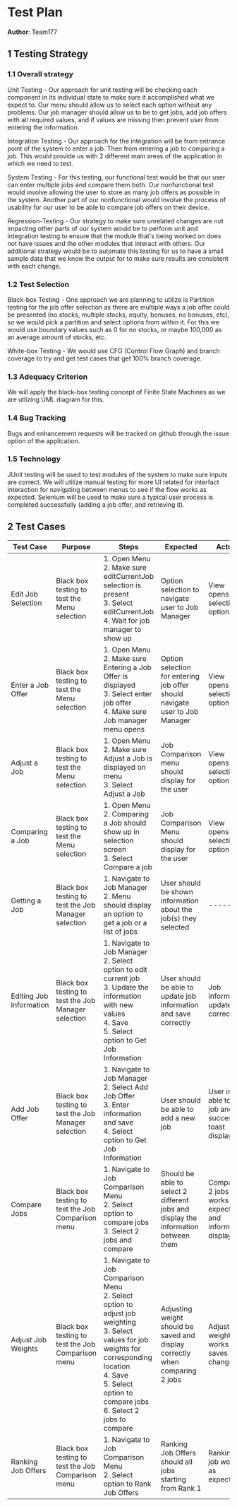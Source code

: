 # Test Plan

**Author**: Team177

## 1 Testing Strategy

### 1.1 Overall strategy


Unit Testing - Our approach for unit testing will be checking each component in its individual state to make sure it accomplished what we expect to.  Our menu should allow us to select each option without any problems.  Our job manager should allow us to be to get jobs, add job offers with all required values, and if values are missing then prevent user from entering the information.

Integration Testing - Our approach for the integration will be from entrance point of the system to enter a job.  Then from entering a job to comparing a job.  This would provide us with 2 different main areas of the application in which we need to test.

System Testing - For this testing, our functional test would be that our user can enter multiple jobs and compare them both.  Our nonfunctional test would involve allowing the user to store as many job offers as possible in the system.  Another part of our nonfunctional would involve the process of usability for our user to be able to compare job offers on their device.

Regression-Testing - Our strategy to make sure unrelated changes are not impacting other parts of our system would be to perform unit and integration testing to ensure that the module that's being worked on does not have issues and the other modules that interact with others.  Our additional strategy would be to automate this testing for us to have a small sample data that we know the output for to make sure results are consistent with each change.


### 1.2 Test Selection

Black-box Testing - One approach we are planning to utilize is Partition testing for the job offer selection as there are multiple ways a job offer could be presented (no stocks, multiple stocks, equity, bonuses, no bonuses, etc), so we would pick a partition and select options from within it.  For this we would use boundary values such as 0 for no stocks, or maybe 100,000 as an average amount of stocks, etc.

White-box Testing - We would use CFG (Control Flow Graph) and branch coverage to try and get test cases that get 100% branch coverage.


### 1.3 Adequacy Criterion

We will apply the black-box testing concept of Finite State Machines as we are utlizing UML diagram for this.


### 1.4 Bug Tracking

Bugs and enhancement requests will be tracked on github through the issue option of the application.


### 1.5 Technology


JUnit testing will be used to test modules of the system to make sure inputs are correct.  We will utilize manual testing for more UI related for interfact interaction for navigating between menus to see if the flow works as expected.  Selenium will be used to make sure a typical user process is completed successfully (adding a job offer, and retrieving it).

## 2 Test Cases


| 	Test Case	         |                        Purpose                       |	Steps	                                                                                                                                                                                                                                        | Expected                                                                           | Actual 				 		  	   | Pass/Fail | Optional 	     |
| 	----	                 | ----                                                 |	----                                                                                                                                                                                                                                            | ----                                                                               | ----   				 		  	   | ----      | ----     	     |
| 	Edit Job Selection	 | Black box testing to test the Menu selection         |	1. Open Menu <br /> 2. Make sure editCurrentJob selection is present <br /> 3. Select editCurrentJob <br /> 4. Wait for job manager to show up                                                                                                  | Option selection to navigate user to Job Manager                                   | View opens after selection option 		  	   | PASS      | ------   	     |
| 	Enter a Job Offer	 | Black box testing to test the Menu selection         |	1. Open Menu <br /> 2. Make sure Entering a Job Offer is displayed <br /> 3. Select enter job offer <br /> 4. Make sure Job manager menu opens	                                                                                                | Option selection for entering job offer should navigate user to Job Manager        | View opens after selection option 		  	   | PASS      | ------   	     |
| 	Adjust a Job	         | Black box testing to test the Menu selection         |	1. Open Menu <br /> 2. Make sure Adjust a Job is displayed on menu <br /> 3. Select Adjust a Job	                                                                                                                                        | Job Comparison menu should display for the user                                    | View opens after selection option 		  	   | PASS      | ------   	     |
| 	Comparing a Job	         | Black box testing to test the Menu selection         |	1. Open Menu <br /> 2. Comparing a Job should show up in selection screen <br /> 3. Select Compare a job	                                                                                                                                | Job Comparison Menu should display for the user                                    | View opens after selection option 		  	   | PASS      | ------   	     |
| 	Getting a Job	         | Black box testing to test the Job Manager selection  |	1. Navigate to Job Manager <br /> 2. Menu should display an option to get a job or a list of jobs	                                                                                                                                        | User should be shown information about the job(s) they selected                    | ------ 				 		  	   | ------    | Discussion needed   |
| 	Editing Job Information	 | Black box testing to test the Job Manager selection  |	1. Navigate to Job Manager <br /> 2. Select option to edit current job <br /> 3. Update the information with new values <br /> 4. Save <br /> 5. Select option to Get Job Information	                                                        | User should be able to update job information and save correctly                   | Job information updates correctly 		  	   | PASS      | ------   	     |
| 	Add Job Offer	         | Black box testing to test the Job Manager selection  |	1. Navigate to Job Manager <br /> 2. Select Add Job Offer <br /> 3. Enter information and save <br /> 4. Select option to Get Job Information	                                                                                                | User should be able to add a new job                                               | User is able to add job and success toast displays 	   | PASS      | ------   	     |
| 	Compare Jobs	         | Black box testing to test the Job Comparison menu    |	1. Navigate to Job Comparison Menu <br /> 2. Select option to compare jobs <br /> 3. Select 2 jobs and compare	                                                                                                                                | Should be able to select 2 different jobs and display the information between them | Comparing 2 jobs works as expected and information displays | PASS      | ------   	     |
| 	Adjust Job Weights	 | Black box testing to test the Job Comparison menu    |	1. Navigate to Job Comparison Menu <br /> 2. Select option to adjust job weighting <br /> 3. Select values for job weights for corresponding location <br /> 4. Save <br /> 5. Select option to compare jobs <br /> 6. Select 2 jobs to compare	| Adjusting weight should be saved and display correctly when comparing 2 jobs       | Adjust weight works and saves changes 			   | PASS      | ------   	     |
| 	Ranking Job Offers	 | Black box testing to test the Job Comparison menu    |	1. Navigate to Job Comparison Menu <br /> 2. Select option to Rank Job Offers	                                                                                                                                                                | Ranking Job Offers should all jobs starting from Rank 1                            | Ranking job works as expected 				   | PASS      | ------   	     |
               
